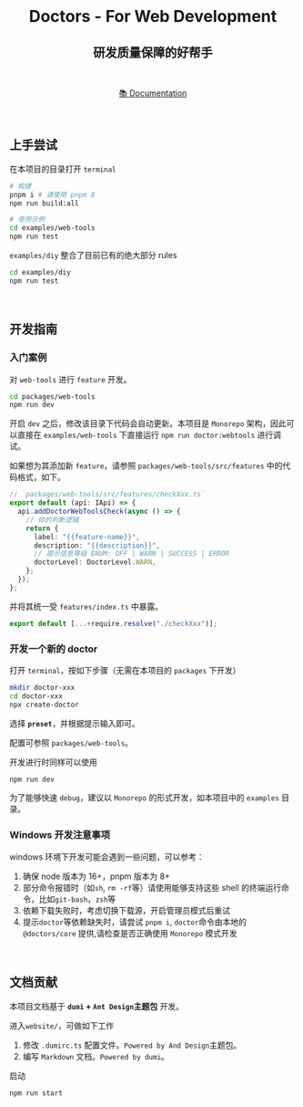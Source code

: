 <br>

<h1 align="center">Doctors - For Web Development</h1>

<h2 align="center">
研发质量保障的好帮手
</h2>

<br>
<p align="center">
<a href="https://doctor-delta.vercel.app/">📚 Documentation</a>
</p>
<br>

## 上手尝试

在本项目的目录打开 `terminal`

```sh
# 构建
pnpm i # 请使用 pnpm 8
npm run build:all

# 使用示例
cd examples/web-tools
npm run test
```

`examples/diy` 整合了目前已有的绝大部分 rules
```sh
cd examples/diy
npm run test
```

<br>

## 开发指南

### 入门案例

对 `web-tools` 进行 `feature` 开发。

```sh
cd packages/web-tools
npm run dev
```

开启 `dev` 之后，修改该目录下代码会自动更新。本项目是 `Monorepo` 架构，因此可以直接在 `examples/web-tools` 下直接运行 `npm run doctor:webtools` 进行调试。

如果想为其添加新 `feature`，请参照 `packages/web-tools/src/features` 中的代码格式，如下。

```ts
// `packages/web-tools/src/features/checkXxx.ts`
export default (api: IApi) => {
  api.addDoctorWebToolsCheck(async () => {
    // 你的判断逻辑
    return {
      label: "{{feature-name}}",
      description: "{{description}}",
      // 提示信息等级 ENUM: OFF | WARN | SUCCESS | ERROR
      doctorLevel: DoctorLevel.WARN,
    };
  });
};
```

并将其统一受 `features/index.ts` 中暴露。

```ts
export default [...+require.resolve("./checkXxx")];
```

### 开发一个新的 doctor

打开 `terminal`，按如下步骤（无需在本项目的 `packages` 下开发）

```sh
mkdir doctor-xxx
cd doctor-xxx
npx create-doctor
```

选择 **`preset`**，并根据提示输入即可。

配置可参照 `packages/web-tools`。

开发进行时同样可以使用

```sh
npm run dev
```

为了能够快速 `debug`，建议以 `Monorepo` 的形式开发，如本项目中的 `examples` 目录。

### Windows 开发注意事项

windows 环境下开发可能会遇到一些问题，可以参考：

1. 确保 node 版本为 16+，pnpm 版本为 8+
2. 部分命令报错时（如`sh`, `rm -rf`等）请使用能够支持这些 shell 的终端运行命令，比如`git-bash`，`zsh`等
3. 依赖下载失败时，考虑切换下载源，开启管理员模式后重试
4. 提示`doctor`等依赖缺失时，请尝试 `pnpm i`, `doctor`命令由本地的 `@doctors/core` 提供,请检查是否正确使用 `Monorepo` 模式开发

<br>

## 文档贡献

本项目文档基于 **`dumi` + `Ant Design`主题包** 开发。

进入`website/`，可做如下工作

1. 修改 `.dumirc.ts` 配置文件。`Powered by And Design`主题包。
2. 编写 `Markdown` 文档。`Powered by dumi`。

启动

```sh
npm run start
```
